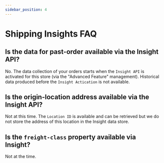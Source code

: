 ```yaml
---
sidebar_position: 4
---
```


# Shipping Insights FAQ

## Is the data for past-order available via the Insight API?

No. The data collection of your orders starts when the `Insight API` is activated for this store (via the "Advanced Feature" management). Historical data produced before the `Insight Actication` is not available.

## Is the origin-location address available via the Insight API?

Not at this time. The `Location ID` is available and can be retrieved but we do not store the address of this location in the Insight data store.

## Is the `freight-class` property available via Insight?

Not at the time.

